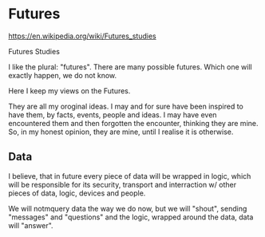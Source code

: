 # Futures

https://en.wikipedia.org/wiki/Futures_studies

Futures Studies

I like the plural: "futures". There are many possible futures. Which one will exactly happen, we do not know.

Here I keep my views on the Futures.

They are all my oroginal ideas. I may and for sure have been inspired to have them, by facts, events, people and ideas. I may have even encountered them and then forgotten the encounter, thinking they are mine. So, in my honest opinion, they are mine, until I realise it is otherwise.

## Data

I believe, that in future every piece of data will be wrapped in logic, which will be responsible for its security, transport and interraction w/ other pieces of data, logic, devices and people.

We will notmquery data the way we do now, but we will "shout", sending "messages" and "questions" and the logic, wrapped around the data, data will "answer".

